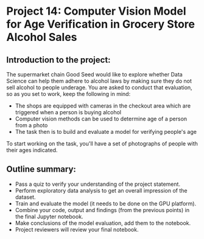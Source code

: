 # Project 14: Computer Vision Model for Age Verification in Grocery Store Alcohol Sales

## Introduction to the project:

The supermarket chain Good Seed would like to explore whether Data Science can help them adhere to alcohol laws by making sure they do not sell alcohol to people underage. You are asked to conduct that evaluation, so as you set to work, keep the following in mind:

* The shops are equipped with cameras in the checkout area which are triggered when a person is buying alcohol
* Computer vision methods can be used to determine age of a person from a photo
* The task then is to build and evaluate a model for verifying people's age

To start working on the task, you'll have a set of photographs of people with their ages indicated.

## Outline summary:

* Pass a quiz to verify your understanding of the project statement.
* Perform exploratory data analysis to get an overall impression of the dataset.
* Train and evaluate the model (it needs to be done on the GPU platform).
* Combine your code, output and findings (from the previous points) in the final Jupyter notebook.
* Make conclusions of the model evaluation, add them to the notebook.
* Project reviewers will review your final notebook.
